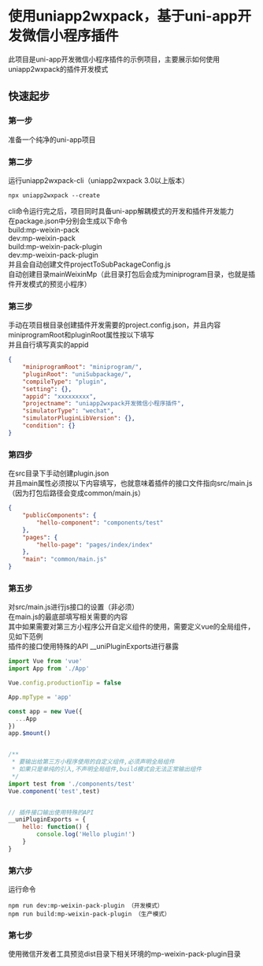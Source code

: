 # 使用uniapp2wxpack，基于uni-app开发微信小程序插件  
此项目是uni-app开发微信小程序插件的示例项目，主要展示如何使用uniapp2wxpack的插件开发模式  

## 快速起步  
### 第一步  
准备一个纯净的uni-app项目  

### 第二步  
运行uniapp2wxpack-cli（uniapp2wxpack 3.0以上版本）
```
npx uniapp2wxpack --create 
```
cli命令运行完之后，项目同时具备uni-app解耦模式的开发和插件开发能力  
在package.json中分别会生成以下命令  
build:mp-weixin-pack  
dev:mp-weixin-pack  
build:mp-weixin-pack-plugin  
dev:mp-weixin-pack-plugin  
并且会自动创建文件projectToSubPackageConfig.js  
自动创建目录mainWeixinMp（此目录打包后会成为miniprogram目录，也就是插件开发模式的预览小程序）  

### 第三步  
手动在项目根目录创建插件开发需要的project.config.json，并且内容miniprogramRoot和pluginRoot属性按以下填写  
并且自行填写真实的appid  
```json
{
	"miniprogramRoot": "miniprogram/",
	"pluginRoot": "uniSubpackage/",
	"compileType": "plugin",
	"setting": {},
	"appid": "xxxxxxxxx",
	"projectname": "uniapp2wxpack开发微信小程序插件",
	"simulatorType": "wechat",
	"simulatorPluginLibVersion": {},
	"condition": {}
}
```
### 第四步  
在src目录下手动创建plugin.json  
并且main属性必须按以下内容填写，也就意味着插件的接口文件指向src/main.js（因为打包后路径会变成common/main.js）  
```json
{
	"publicComponents": {
		"hello-component": "components/test"
	},
	"pages": {
		"hello-page": "pages/index/index"
	},
	"main": "common/main.js"
}
```
### 第五步  
对src/main.js进行js接口的设置（非必须）  
在main.js的最底部填写相关需要的内容  
其中如果需要对第三方小程序公开自定义组件的使用，需要定义vue的全局组件，见如下范例  
插件的接口使用特殊的API __uniPluginExports进行暴露  
```javascript
import Vue from 'vue'
import App from './App'

Vue.config.productionTip = false

App.mpType = 'app'

const app = new Vue({
  ...App
})
app.$mount()


/**
 * 要输出给第三方小程序使用的自定义组件,必须声明全局组件
 * 如果只是单纯的引入,不声明全局组件,build模式会无法正常输出组件
 */
import test from './components/test'
Vue.component('test',test)


// 插件接口输出使用特殊的API
__uniPluginExports = {
    hello: function() {
        console.log('Hello plugin!')
    }
}
```
### 第六步  
运行命令  
```
npm run dev:mp-weixin-pack-plugin （开发模式）
npm run build:mp-weixin-pack-plugin （生产模式）
```
### 第七步  
使用微信开发者工具预览dist目录下相关环境的mp-weixin-pack-plugin目录  
